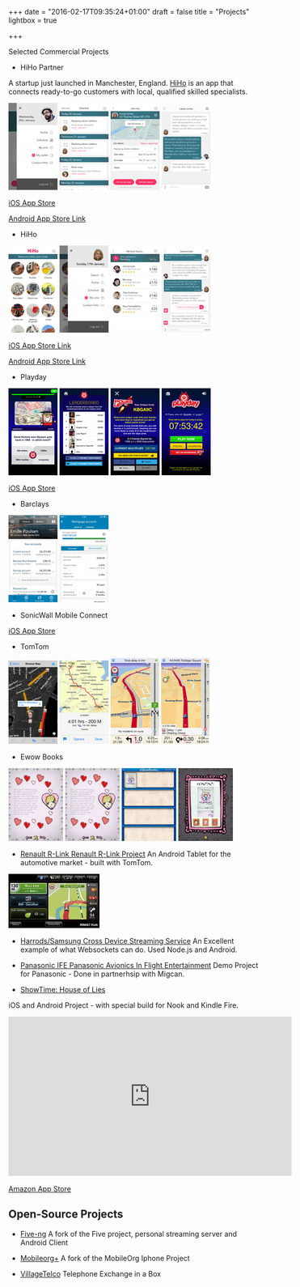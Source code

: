 +++
date = "2016-02-17T09:35:24+01:00"
draft = false
title = "Projects"
lightbox = true

+++

Selected Commercial Projects

* HiHo Partner

A startup just launched in Manchester, England. [HiHo](https://www.hiho.com/) is an app that connects ready-to-go customers with local, qualified skilled specialists.

<a href="/images/hiho_part_1.jpeg" title="" data-lightbox="set6" data-title="HiHo Partner"><img src="/images/hiho_part_1-thumb.jpeg" alt=""></a>
<a href="/images/hiho_part_2.jpeg" title="" data-lightbox="set6" data-title="HiHo Partner"><img src="/images/hiho_part_2-thumb.jpeg" alt=""></a>
<a href="/images/hiho_part_3.jpeg" title="" data-lightbox="set6" data-title="HiHo Partner"><img src="/images/hiho_part_3-thumb.jpeg" alt=""></a>
<a href="/images/hiho_part_4.jpeg" title="" data-lightbox="set6" data-title="HiHo Partner"><img src="/images/hiho_part_4-thumb.jpeg" alt=""></a>

[iOS App Store](https://itunes.apple.com/gb/app/hiho-partner/id1050625660?ls=1&mt=8)

[Android App Store Link](https://play.google.com/store/apps/details?id=com.hiho.hihopartner)

* HiHo

<a href="/images/hiho_1.jpeg" title="" data-lightbox="set5" data-title="HiHo"><img src="/images/hiho_1-thumb.jpeg" alt=""></a>
<a href="/images/hiho_2.jpeg" title="" data-lightbox="set5" data-title="HiHo"><img src="/images/hiho_2-thumb.jpeg" alt=""></a>
<a href="/images/hiho_3.jpeg" title="" data-lightbox="set5" data-title="HiHo"><img src="/images/hiho_3-thumb.jpeg" alt=""></a>
<a href="/images/hiho_4.jpeg" title="" data-lightbox="set5" data-title="HiHo"><img src="/images/hiho_4-thumb.jpeg" alt=""></a>

[iOS App Store Link](https://itunes.apple.com/gb/app/hiho/id1065442492?mt=8)

[Android App Store Link](https://play.google.com/store/apps/details?id=com.hiho.hihoapp)

* Playday

<a href="/images/playday_1.jpeg" title="" data-lightbox="set4" data-title="PlayDay"><img src="/images/playday_1-thumb.jpeg" alt=""></a>
<a href="/images/playday_2.jpeg" title="" data-lightbox="set4" data-title="PlayDay"><img src="/images/playday_2-thumb.jpeg" alt=""></a>
<a href="/images/playday_3.jpeg" title="" data-lightbox="set4" data-title="PlayDay"><img src="/images/playday_3-thumb.jpeg" alt=""></a>
<a href="/images/playday_4.jpeg" title="" data-lightbox="set4" data-title="PlayDay"><img src="/images/playday_4-thumb.jpeg" alt=""></a>

[iOS App Store](https://itunes.apple.com/us/app/playday/id898183351?mt=8)

* Barclays

<a href="/images/barclays_1.jpeg" title="" data-lightbox="set3" data-title="Barclays Mobile"><img src="/images/barclays_1-thumb.jpeg" alt=""></a>
<a href="/images/barclays_3.jpeg" title="" data-lightbox="set3" data-title="Barclays Mobile"><img src="/images/barclays_3-thumb.jpeg" alt=""></a>

* SonicWall Mobile Connect

[iOS App Store](https://play.google.com/store/apps/details?id=com.sonicwall.mobileconnect)

* TomTom

<a href="/images/tomtom_1.jpeg" title="" data-lightbox="set2" data-title="TomTom"><img src="/images/tomtom_1-thumb.jpeg" alt=""></a>
<a href="/images/tomtom_2.jpeg" title="" data-lightbox="set2" data-title="TomTom"><img src="/images/tomtom_2-thumb.jpeg" alt=""></a>
<a href="/images/tomtom_3.jpeg" title="" data-lightbox="set2" data-title="TomTom"><img src="/images/tomtom_3-thumb.jpeg" alt=""></a>
<a href="/images/tomtom_4.jpeg" title="" data-lightbox="set2" data-title="TomTom"><img src="/images/tomtom_4-thumb.jpeg" alt=""></a>

* Ewow Books

<a href="/images/ewow_1.jpg" title="" data-lightbox="set1" data-title="Ewow Books"><img src="/images/ewow_1-thumb.jpg" alt=""></a>
<a href="/images/ewow_2.jpg" title="" data-lightbox="set1" data-title="Ewow Books"><img src="/images/ewow_2-thumb.jpg" alt=""></a>
<a href="/images/ewow_3.jpg" title="" data-lightbox="set1" data-title="Ewow Books"><img src="/images/ewow_3-thumb.jpg" alt=""></a>
<a href="/images/ewow_4.jpg" title="" data-lightbox="set1" data-title="Ewow Books"><img src="/images/ewow_4-thumb.jpg" alt=""></a>

* [Renault R-Link Renault R-Link Project](http://www.engadget.com/2011/12/09/renault-debuts-r-link-an-in-dash-android-system-with-app-market)
An Android Tablet for the automotive market - built with TomTom.

<a href="/images/renault_1.jpg" title="" data-lightbox="set1" data-title="Renault Automotive"><img src="/images/renault_1-thumb.jpg" alt=""></a>

* [Harrods/Samsung Cross Device Streaming Service](http://www.tracyandmatt.co.uk/blogs/index.php/samsung-devices-on-show-at-harrods) An Excellent example of what Websockets can do. Used Node.js and Android.

* [Panasonic IFE Panasonic Avionics In Flight Entertainment](http://www.thefutureofifec.com/#opa)
Demo Project for Panasonic - Done in partnerhsip with Migcan.

* [ShowTime: House of Lies](http://galweatherstearn.com/client-services)

iOS and Android Project - with special build for Nook and Kindle Fire.

<iframe width="560" height="315" src="https://www.youtube.com/embed/DAqVhiaet5g" frameborder="0" allowfullscreen></iframe>


[Amazon App Store](http://www.amazon.com/Stroke-Your-Genius-Management-Consulting/dp/B00C9KDFCO)

## Open-Source Projects

* [Five-ng](http://github.com/teopeurt/five-server) A fork of the Five project, personal streaming server and Android Client


* [Mobileorg+](http://github.com/teopeurt/mobileorg) A fork of the MobileOrg Iphone Project


* [VillageTelco](http://www.villagetelco.com/)  Telephone Exchange in a Box
